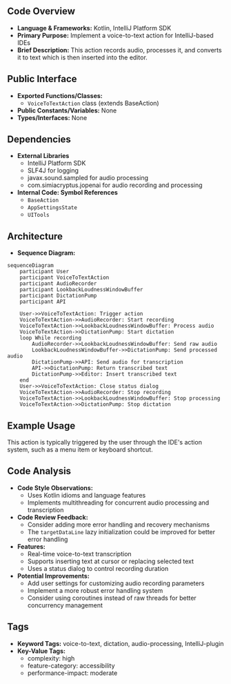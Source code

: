 ## Code Overview
- **Language & Frameworks:** Kotlin, IntelliJ Platform SDK
- **Primary Purpose:** Implement a voice-to-text action for IntelliJ-based IDEs
- **Brief Description:** This action records audio, processes it, and converts it to text which is then inserted into the editor.

## Public Interface
- **Exported Functions/Classes:**
  - `VoiceToTextAction` class (extends BaseAction)
- **Public Constants/Variables:** None
- **Types/Interfaces:** None

## Dependencies
- **External Libraries**
  - IntelliJ Platform SDK
  - SLF4J for logging
  - javax.sound.sampled for audio processing
  - com.simiacryptus.jopenai for audio recording and processing
- **Internal Code: Symbol References**
  - `BaseAction`
  - `AppSettingsState`
  - `UITools`

## Architecture
- **Sequence Diagram:**
```mermaid
sequenceDiagram
    participant User
    participant VoiceToTextAction
    participant AudioRecorder
    participant LookbackLoudnessWindowBuffer
    participant DictationPump
    participant API

    User->>VoiceToTextAction: Trigger action
    VoiceToTextAction->>AudioRecorder: Start recording
    VoiceToTextAction->>LookbackLoudnessWindowBuffer: Process audio
    VoiceToTextAction->>DictationPump: Start dictation
    loop While recording
        AudioRecorder->>LookbackLoudnessWindowBuffer: Send raw audio
        LookbackLoudnessWindowBuffer->>DictationPump: Send processed audio
        DictationPump->>API: Send audio for transcription
        API->>DictationPump: Return transcribed text
        DictationPump->>Editor: Insert transcribed text
    end
    User->>VoiceToTextAction: Close status dialog
    VoiceToTextAction->>AudioRecorder: Stop recording
    VoiceToTextAction->>LookbackLoudnessWindowBuffer: Stop processing
    VoiceToTextAction->>DictationPump: Stop dictation
```

## Example Usage
This action is typically triggered by the user through the IDE's action system, such as a menu item or keyboard shortcut.

## Code Analysis
- **Code Style Observations:**
  - Uses Kotlin idioms and language features
  - Implements multithreading for concurrent audio processing and transcription
- **Code Review Feedback:**
  - Consider adding more error handling and recovery mechanisms
  - The `targetDataLine` lazy initialization could be improved for better error handling
- **Features:**
  - Real-time voice-to-text transcription
  - Supports inserting text at cursor or replacing selected text
  - Uses a status dialog to control recording duration
- **Potential Improvements:**
  - Add user settings for customizing audio recording parameters
  - Implement a more robust error handling system
  - Consider using coroutines instead of raw threads for better concurrency management

## Tags
- **Keyword Tags:** voice-to-text, dictation, audio-processing, IntelliJ-plugin
- **Key-Value Tags:**
  - complexity: high
  - feature-category: accessibility
  - performance-impact: moderate